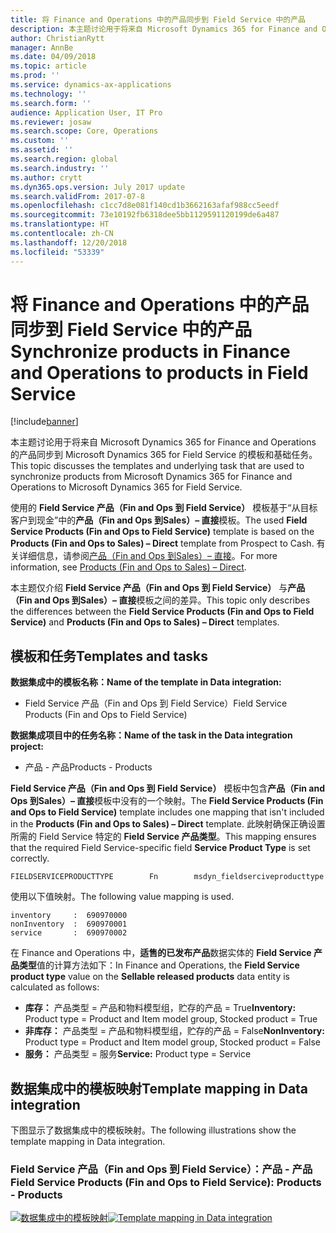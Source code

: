 ```yaml
---
title: 将 Finance and Operations 中的产品同步到 Field Service 中的产品
description: 本主题讨论用于将来自 Microsoft Dynamics 365 for Finance and Operations 的产品同步到 Microsoft Dynamics 365 for Field Service 的模板和基础任务。
author: ChristianRytt
manager: AnnBe
ms.date: 04/09/2018
ms.topic: article
ms.prod: ''
ms.service: dynamics-ax-applications
ms.technology: ''
ms.search.form: ''
audience: Application User, IT Pro
ms.reviewer: josaw
ms.search.scope: Core, Operations
ms.custom: ''
ms.assetid: ''
ms.search.region: global
ms.search.industry: ''
ms.author: crytt
ms.dyn365.ops.version: July 2017 update
ms.search.validFrom: 2017-07-8
ms.openlocfilehash: c1cc7d8e081f140cd1b3662163afaf988cc5eedf
ms.sourcegitcommit: 73e10192fb6318dee5bb1129591120199de6a487
ms.translationtype: HT
ms.contentlocale: zh-CN
ms.lasthandoff: 12/20/2018
ms.locfileid: "53339"
---
```

# <a name="synchronize-products-in-finance-and-operations-to-products-in-field-service"></a><span data-ttu-id="4817b-103">将 Finance and Operations 中的产品同步到 Field Service 中的产品</span><span class="sxs-lookup"><span data-stu-id="4817b-103">Synchronize products in Finance and Operations to products in Field Service</span></span>

[!include[banner](../includes/banner.md)]

<span data-ttu-id="4817b-104">本主题讨论用于将来自 Microsoft Dynamics 365 for Finance and Operations 的产品同步到 Microsoft Dynamics 365 for Field Service 的模板和基础任务。</span><span class="sxs-lookup"><span data-stu-id="4817b-104">This topic discusses the templates and underlying task that are used to synchronize products from Microsoft Dynamics 365 for Finance and Operations to Microsoft Dynamics 365 for Field Service.</span></span>

<span data-ttu-id="4817b-105">使用的 **Field Service 产品（Fin and Ops 到 Field Service）** 模板基于“从目标客户到现金”中的**产品（Fin and Ops 到Sales）– 直接**模板。</span><span class="sxs-lookup"><span data-stu-id="4817b-105">The used **Field Service Products (Fin and Ops to Field Service)** template is based on the **Products (Fin and Ops to Sales) – Direct** template from Prospect to Cash.</span></span> <span data-ttu-id="4817b-106">有关详细信息，请参阅[产品（Fin and Ops 到Sales）– 直接](https://docs.microsoft.com/en-us/dynamics365/unified-operations/supply-chain/sales-marketing/products-template-mapping-direct)。</span><span class="sxs-lookup"><span data-stu-id="4817b-106">For more information, see [Products (Fin and Ops to Sales) – Direct](https://docs.microsoft.com/en-us/dynamics365/unified-operations/supply-chain/sales-marketing/products-template-mapping-direct).</span></span>

<span data-ttu-id="4817b-107">本主题仅介绍 **Field Service 产品（Fin and Ops 到 Field Service）** 与**产品（Fin and Ops 到Sales）– 直接**模板之间的差异。</span><span class="sxs-lookup"><span data-stu-id="4817b-107">This topic only describes the differences between the **Field Service Products (Fin and Ops to Field Service)** and **Products (Fin and Ops to Sales) – Direct** templates.</span></span>

## <a name="templates-and-tasks"></a><span data-ttu-id="4817b-108">模板和任务</span><span class="sxs-lookup"><span data-stu-id="4817b-108">Templates and tasks</span></span>

<span data-ttu-id="4817b-109">**数据集成中的模板名称：**</span><span class="sxs-lookup"><span data-stu-id="4817b-109">**Name of the template in Data integration:**</span></span>

- <span data-ttu-id="4817b-110">Field Service 产品（Fin and Ops 到 Field Service）</span><span class="sxs-lookup"><span data-stu-id="4817b-110">Field Service Products (Fin and Ops to Field Service)</span></span>

<span data-ttu-id="4817b-111">**数据集成项目中的任务名称：**</span><span class="sxs-lookup"><span data-stu-id="4817b-111">**Name of the task in the Data integration project:**</span></span>

- <span data-ttu-id="4817b-112">产品 - 产品</span><span class="sxs-lookup"><span data-stu-id="4817b-112">Products - Products</span></span>

<span data-ttu-id="4817b-113">**Field Service 产品（Fin and Ops 到 Field Service）** 模板中包含**产品（Fin and Ops 到Sales）– 直接**模板中没有的一个映射。</span><span class="sxs-lookup"><span data-stu-id="4817b-113">The **Field Service Products (Fin and Ops to Field Service)** template includes one mapping that isn't included in the **Products (Fin and Ops to Sales) – Direct** template.</span></span> <span data-ttu-id="4817b-114">此映射确保正确设置所需的 Field Service 特定的 **Field Service 产品类型**。</span><span class="sxs-lookup"><span data-stu-id="4817b-114">This mapping ensures that the required Field Service-specific field **Service Product Type** is set correctly.</span></span>

```
FIELDSERVICEPRODUCTTYPE        Fn        msdyn_fieldserciveproducttype
```

<span data-ttu-id="4817b-115">使用以下值映射。</span><span class="sxs-lookup"><span data-stu-id="4817b-115">The following value mapping is used.</span></span>

```
inventory     :  690970000
nonInventory  :  690970001 
service       :  690970002 
```

<span data-ttu-id="4817b-116">在 Finance and Operations 中，**适售的已发布产品**数据实体的 **Field Service 产品类型**值的计算方法如下：</span><span class="sxs-lookup"><span data-stu-id="4817b-116">In Finance and Operations, the **Field Service product type** value on the **Sellable released products** data entity is calculated as follows:</span></span>

- <span data-ttu-id="4817b-117">**库存：** 产品类型 = 产品和物料模型组，贮存的产品 = True</span><span class="sxs-lookup"><span data-stu-id="4817b-117">**Inventory:** Product type = Product and Item model group, Stocked product = True</span></span>
- <span data-ttu-id="4817b-118">**非库存：** 产品类型 = 产品和物料模型组，贮存的产品 = False</span><span class="sxs-lookup"><span data-stu-id="4817b-118">**NonInventory:** Product type = Product and Item model group, Stocked product = False</span></span>
- <span data-ttu-id="4817b-119">**服务：** 产品类型 = 服务</span><span class="sxs-lookup"><span data-stu-id="4817b-119">**Service:** Product type = Service</span></span>

## <a name="template-mapping-in-data-integration"></a><span data-ttu-id="4817b-120">数据集成中的模板映射</span><span class="sxs-lookup"><span data-stu-id="4817b-120">Template mapping in Data integration</span></span>

<span data-ttu-id="4817b-121">下图显示了数据集成中的模板映射。</span><span class="sxs-lookup"><span data-stu-id="4817b-121">The following illustrations show the template mapping in Data integration.</span></span>

### <a name="field-service-products-fin-and-ops-to-field-service-products---products"></a><span data-ttu-id="4817b-122">Field Service 产品（Fin and Ops 到 Field Service）：产品 - 产品</span><span class="sxs-lookup"><span data-stu-id="4817b-122">Field Service Products (Fin and Ops to Field Service): Products - Products</span></span>

<span data-ttu-id="4817b-123">[![数据集成中的模板映射](./media/FSProduct.png)](./media/FSProduct.png)</span><span class="sxs-lookup"><span data-stu-id="4817b-123">[![Template mapping in Data integration](./media/FSProduct.png)](./media/FSProduct.png)</span></span>
